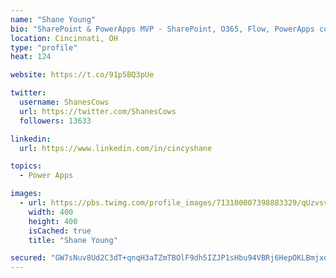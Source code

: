 ```yaml
---
name: "Shane Young"
bio: "SharePoint & PowerApps MVP - SharePoint, O365, Flow, PowerApps consulting? @PowerApps911 | Pure Snark? You found it."
location: Cincinnati, OH
type: "profile"
heat: 124

website: https://t.co/91p5BQ3pUe

twitter:
  username: ShanesCows
  url: https://twitter.com/ShanesCows
  followers: 13633

linkedin:
  url: https://www.linkedin.com/in/cincyshane

topics:
  - Power Apps

images:
  - url: https://pbs.twimg.com/profile_images/713100007398883329/qUzvsvQ3_400x400.jpg
    width: 400
    height: 400
    isCached: true
    title: "Shane Young"

secured: "GW7sNuv8Ud2C3dT+qnqH3aTZmTBOlF9dh5IZJP1sHbu94VBRj6HepOKLBmjxobSxHABaT/7IH2xnFonny14aZ6tVEO1eUdZubUcSrs6+Miu4nuOwsuJ852jIDIPdzO/h2mj0pWXOdobcs8WAc8pQUa/PBOs23gTiUbhX4/Pav8CslEXdclYBV7PimAXrRGucsTyy/U3A8YEsQTK+/f+8ox1gHkaB6P398FvX09JxfLGqPIad1ShXcKqIUqAYv+5bAwMb+giMMJw6IVAUQLOpB6s8M5h/Idrs6IWsYi3rCKwJRlI0OeNKZnjs4o3hWmckq2x5saDyjeDW4rFA/su2+XNd7xBdihqYUyrObEpox8FxmRSWx60GZJARcIkc4fKEzW3QGna0Te4tO1ZrIzAgly1RoTfoSsxdovVX7V2vRiY=;62XAc2z4nWKBtKa/YEy5zA=="
---
```


